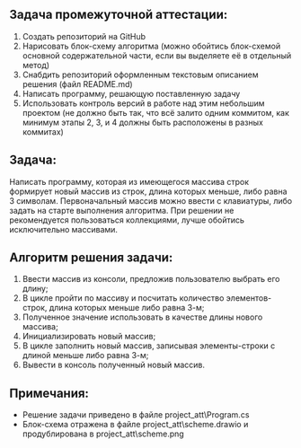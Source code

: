 ## Задача промежуточной аттестации: 
1. Создать репозиторий на GitHub
2. Нарисовать блок-схему алгоритма (можно обойтись блок-схемой основной содержательной части, если вы выделяете её в отдельный метод)
3. Снабдить репозиторий оформленным текстовым описанием решения (файл README.md)
4. Написать программу, решающую поставленную задачу
5. Использовать контроль версий в работе над этим небольшим проектом (не должно быть так, что всё залито одним коммитом, как минимум этапы 2, 3, и 4 должны быть расположены в разных коммитах)

## Задача: 
Написать программу, которая из имеющегося массива строк формирует новый массив из строк, длина которых меньше, либо равна 3 символам. Первоначальный массив можно ввести с клавиатуры, либо задать на старте выполнения алгоритма. При решении не рекомендуется пользоваться коллекциями, лучше обойтись исключительно массивами.
  
## Алгоритм решения задачи:  
1. Ввести массив из консоли, предложив пользователю выбрать его длину;
2. В цикле пройти по массиву и посчитать количество элементов-строк, длина которых меньше либо равна 3-м;
3. Полученное значение использовать в качестве длины нового массива;
4. Инициализировать новый массив; 
5. В цикле заполнить новый массив, записывая элементы-строки с длиной меньше либо равна 3-м;
6. Вывести в консоль полученный новый массив.

## Примечания:
* Решение задачи приведено в файле project_att\Program.cs
* Блок-схема отражена в файле project_att\scheme.drawio и продублирована в project_att\scheme.png 
